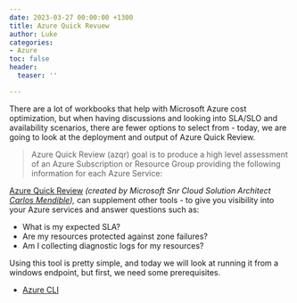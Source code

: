 ```yaml
---
date: 2023-03-27 00:00:00 +1300
title: Azure Quick Revuew
author: Luke
categories:
- Azure
toc: false
header:
  teaser: ''

---
```

There are a lot of workbooks that help with Microsoft Azure cost optimization, but when having discussions and looking into SLA/SLO and availability scenarios, there are fewer options to select from - today, we are going to look at the deployment and output of Azure Quick Review.

> Azure Quick Review (azqr) goal is to produce a high level assessment of an Azure Subscription or Resource Group providing the following information for each Azure Service:

[Azure Quick Review](https://github.com/cmendible/azqr "Azure Quick Review") _(created by Microsoft Snr Cloud Solution Architect_ [_Carlos Mendible_](https://www.linkedin.com/in/carlosmendible/)_),_ can supplement other tools - to give you visibility into your Azure services and answer questions such as:

* What is my expected SLA?
* Are my resources protected against zone failures?
* Am I collecting diagnostic logs for my resources?

Using this tool is pretty simple, and today we will look at running it from a windows endpoint, but first, we need some prerequisites.

* [Azure CLI](https://learn.microsoft.com/en-us/cli/azure/install-azure-cli?WT.mc_id=AZ-MVP-5004796 "How to install the Azure CLI")